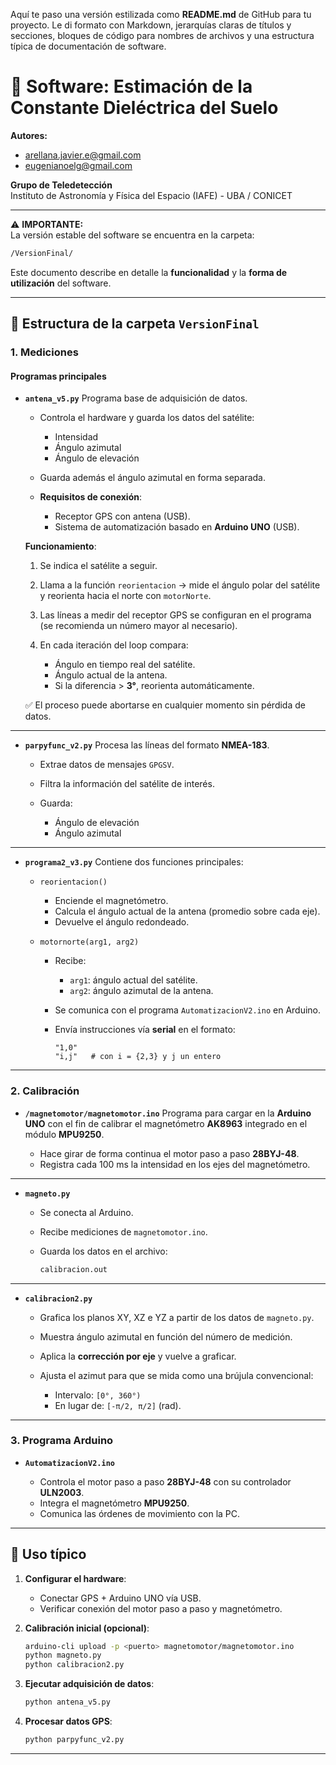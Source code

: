 Aquí te paso una versión estilizada como **README.md** de GitHub para tu proyecto. Le di formato con Markdown, jerarquías claras de títulos y secciones, bloques de código para nombres de archivos y una estructura típica de documentación de software.


# 🌱 Software: Estimación de la Constante Dieléctrica del Suelo

**Autores:**  
- [arellana.javier.e@gmail.com](mailto:arellana.javier.e@gmail.com)  
- [eugenianoelg@gmail.com](mailto:eugenianoelg@gmail.com)  

**Grupo de Teledetección**  
Instituto de Astronomía y Física del Espacio (IAFE) - UBA / CONICET  

---

⚠️ **IMPORTANTE:**  
La versión estable del software se encuentra en la carpeta:  

```bash
/VersionFinal/
```
Este documento describe en detalle la **funcionalidad** y la **forma de utilización** del software.

---

## 📂 Estructura de la carpeta `VersionFinal`

### 1. Mediciones

#### Programas principales

* **`antena_v5.py`**
  Programa base de adquisición de datos.

  * Controla el hardware y guarda los datos del satélite:

    * Intensidad
    * Ángulo azimutal
    * Ángulo de elevación
  * Guarda además el ángulo azimutal en forma separada.
  * **Requisitos de conexión**:

    * Receptor GPS con antena (USB).
    * Sistema de automatización basado en **Arduino UNO** (USB).

  **Funcionamiento**:

  1. Se indica el satélite a seguir.
  2. Llama a la función `reorientacion` → mide el ángulo polar del satélite y reorienta hacia el norte con `motorNorte`.
  3. Las líneas a medir del receptor GPS se configuran en el programa (se recomienda un número mayor al necesario).
  4. En cada iteración del loop compara:

     * Ángulo en tiempo real del satélite.
     * Ángulo actual de la antena.
     * Si la diferencia > **3°**, reorienta automáticamente.

  ✅ El proceso puede abortarse en cualquier momento sin pérdida de datos.

---

* **`parpyfunc_v2.py`**
  Procesa las líneas del formato **NMEA-183**.

  * Extrae datos de mensajes `GPGSV`.
  * Filtra la información del satélite de interés.
  * Guarda:

    * Ángulo de elevación
    * Ángulo azimutal

---

* **`programa2_v3.py`**
  Contiene dos funciones principales:

  * `reorientacion()`

    * Enciende el magnetómetro.
    * Calcula el ángulo actual de la antena (promedio sobre cada eje).
    * Devuelve el ángulo redondeado.

  * `motornorte(arg1, arg2)`

    * Recibe:

      * `arg1`: ángulo actual del satélite.
      * `arg2`: ángulo azimutal de la antena.
    * Se comunica con el programa `AutomatizacionV2.ino` en Arduino.
    * Envía instrucciones vía **serial** en el formato:

      ```text
      "1,0"  
      "i,j"   # con i = {2,3} y j un entero
      ```

---

### 2. Calibración

* **`/magnetomotor/magnetomotor.ino`**
  Programa para cargar en la **Arduino UNO** con el fin de calibrar el magnetómetro **AK8963** integrado en el módulo **MPU9250**.

  * Hace girar de forma continua el motor paso a paso **28BYJ-48**.
  * Registra cada 100 ms la intensidad en los ejes del magnetómetro.

---

* **`magneto.py`**

  * Se conecta al Arduino.
  * Recibe mediciones de `magnetomotor.ino`.
  * Guarda los datos en el archivo:

    ```bash
    calibracion.out
    ```

---

* **`calibracion2.py`**

  * Grafica los planos XY, XZ e YZ a partir de los datos de `magneto.py`.
  * Muestra ángulo azimutal en función del número de medición.
  * Aplica la **corrección por eje** y vuelve a graficar.
  * Ajusta el azimut para que se mida como una brújula convencional:

    * Intervalo: `[0°, 360°)`
    * En lugar de: `[-π/2, π/2]` (rad).

---

### 3. Programa Arduino

* **`AutomatizacionV2.ino`**

  * Controla el motor paso a paso **28BYJ-48** con su controlador **ULN2003**.
  * Integra el magnetómetro **MPU9250**.
  * Comunica las órdenes de movimiento con la PC.

---

## 🚀 Uso típico

1. **Configurar el hardware**:

   * Conectar GPS + Arduino UNO vía USB.
   * Verificar conexión del motor paso a paso y magnetómetro.

2. **Calibración inicial (opcional)**:

   ```bash
   arduino-cli upload -p <puerto> magnetomotor/magnetomotor.ino
   python magneto.py
   python calibracion2.py
   ```

3. **Ejecutar adquisición de datos**:

   ```bash
   python antena_v5.py
   ```

4. **Procesar datos GPS**:

   ```bash
   python parpyfunc_v2.py
   ```

---
